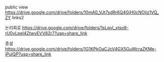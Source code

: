 public view
https://drive.google.com/drive/folders/10mA0_VJt7sdRr6Q4GiH0cNOljz1VQ_ZY links2

논리회로 https://drive.google.com/drive/folders/1sLqyI_xtso8-rU0vLpeI4ZtwvEVV82r7?usp=share_link

종설 https://drive.google.com/drive/folders/1G1KPkOaCJcV4GX5GuWcraZKMe-iPulQP?usp=share_link
